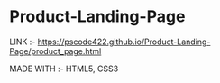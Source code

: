 # Product-Landing-Page
LINK :- https://pscode422.github.io/Product-Landing-Page/product_page.html

MADE WITH :- HTML5, CSS3
